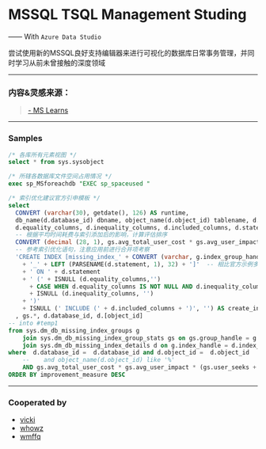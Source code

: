 # MSSQL TSQL Management Studing 
—— With `Azure Data Studio`
  
  尝试使用新的MSSQL良好支持编辑器来进行可视化的数据库日常事务管理，并同时学习从前未曾接触的深度领域
  
  ---
  
### 内容&灵感来源：
 
> [- MS Learns][1]

[1]:https://learn.microsoft.com/zh-cn/sql
  
  ---
  
### Samples

```sql
/* 各库所有元素视图 */
select * from sys.sysobject

/* 所辖各数据库文件空间占用情况 */
exec sp_MSforeachdb "EXEC sp_spaceused "

/* 索引优化建议官方引申模板 */
select
  CONVERT (varchar(30), getdate(), 126) AS runtime,
  db_name(d.database_id) dbname, object_name(d.object_id) tablename, d.index_handle,
  d.equality_columns, d.inequality_columns, d.included_columns, d.statement as fully_qualified_object,
  -- 根据平均时间耗费与索引添加后的影响，计算评估排序
  CONVERT (decimal (28, 1), gs.avg_total_user_cost * gs.avg_user_impact * (gs.user_seeks + gs.user_scans) ) AS improvement_measure,
  -- 参考索引优化语句，注意应用前进行合并项考察
  'CREATE INDEX [missing_index_' + CONVERT (varchar, g.index_group_handle) + '_' + CONVERT (varchar, d.index_handle)
    + '_' + LEFT (PARSENAME(d.statement, 1), 32) + ']'  -- 相比官方示例多在索引名中添加了表名
    + ' ON ' + d.statement
    + ' (' + ISNULL (d.equality_columns,'')
      + CASE WHEN d.equality_columns IS NOT NULL AND d.inequality_columns IS NOT NULL THEN ',' ELSE '' END
      + ISNULL (d.inequality_columns, '')
    + ')'
    + ISNULL (' INCLUDE (' + d.included_columns + ')', '') AS create_index_statement
  , gs.*, d.database_id, d.[object_id]
-- into #temp1
from sys.dm_db_missing_index_groups g
    join sys.dm_db_missing_index_group_stats gs on gs.group_handle = g.index_group_handle
    join sys.dm_db_missing_index_details d on g.index_handle = d.index_handle
where  d.database_id =  d.database_id and d.object_id =  d.object_id
    --    and object_name(d.object_id) like '%'
    AND gs.avg_total_user_cost * gs.avg_user_impact * (gs.user_seeks + gs.user_scans) > 10
ORDER BY improvement_measure DESC

```
  
  ---
  
### Cooperated by
+ [vicki][2]
+ [whowz][3]
+ [wmffq][4]

[2]:https://github.com/vickioo
[3]:https://github.com/whowz
[4]:https://github.com/wmffq
